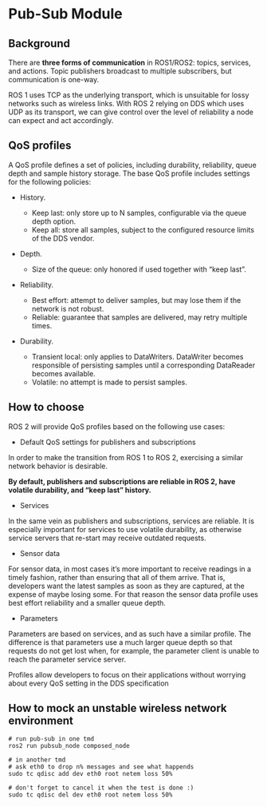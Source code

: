 #  Pub-Sub Module

## Background
There are **three forms of communication** in ROS1/ROS2: topics, services, and actions. 
Topic publishers broadcast to multiple subscribers, but communication is one-way.

ROS 1 uses TCP as the underlying transport, which is unsuitable for lossy networks such as wireless links. 
With ROS 2 relying on DDS which uses UDP as its transport, we can give control over the level of reliability a node can expect and act accordingly.

## QoS profiles
A QoS profile defines a set of policies, including durability, reliability, queue depth and sample history storage. 
The base QoS profile includes settings for the following policies:

* History.
    * Keep last: only store up to N samples, configurable via the queue depth option.
    * Keep all: store all samples, subject to the configured resource limits of the DDS vendor.

* Depth.
    * Size of the queue: only honored if used together with “keep last”.

* Reliability.
    * Best effort: attempt to deliver samples, but may lose them if the network is not robust.
    * Reliable: guarantee that samples are delivered, may retry multiple times.

* Durability.
    * Transient local: only applies to DataWriters. DataWriter becomes responsible of persisting samples until a corresponding DataReader becomes available.
    * Volatile: no attempt is made to persist samples.
    
## How to choose
ROS 2 will provide QoS profiles based on the following use cases:

* Default QoS settings for publishers and subscriptions

In order to make the transition from ROS 1 to ROS 2, exercising a similar network behavior is desirable. 

**By default, publishers and subscriptions are reliable in ROS 2, have volatile durability, and “keep last” history.**

* Services

In the same vein as publishers and subscriptions, services are reliable. It is especially important for services to use volatile durability, as otherwise service servers that re-start may receive outdated requests.

* Sensor data

For sensor data, in most cases it’s more important to receive readings in a timely fashion, rather than ensuring that all of them arrive. That is, developers want the latest samples as soon as they are captured, at the expense of maybe losing some. For that reason the sensor data profile uses best effort reliability and a smaller queue depth.

* Parameters

Parameters are based on services, and as such have a similar profile. The difference is that parameters use a much larger queue depth so that requests do not get lost when, for example, the parameter client is unable to reach the parameter service server.

Profiles allow developers to focus on their applications without worrying about every QoS setting in the DDS specification

## How to mock an unstable wireless network environment

```
# run pub-sub in one tmd
ros2 run pubsub_node composed_node

# in another tmd
# ask eth0 to drop n% messages and see what happends
sudo tc qdisc add dev eth0 root netem loss 50%

# don't forget to cancel it when the test is done :)
sudo tc qdisc del dev eth0 root netem loss 50%
```